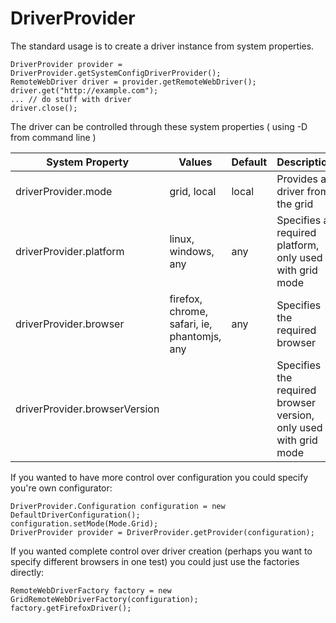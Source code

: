 
# DriverProvider

The standard usage is to create a driver instance from system properties.

    DriverProvider provider = DriverProvider.getSystemConfigDriverProvider();
    RemoteWebDriver driver = provider.getRemoteWebDriver();
    driver.get("http://example.com");
    ... // do stuff with driver
    driver.close();
    
The driver can be controlled through these system properties ( using -D from command line )

| System Property          | Values                                      | Default | Description                                                      |
|--------------------------|---------------------------------------------|---------|------------------------------------------------------------------|
| driverProvider.mode      | grid, local                                 | local   | Provides a driver from the grid                                  |
| driverProvider.platform  | linux, windows, any                         | any     | Specifies a required platform, only used with grid mode          |
| driverProvider.browser   | firefox, chrome, safari, ie, phantomjs, any | any     | Specifies the required browser                                   |  
| driverProvider.browserVersion   | <anything>                                  |         | Specifies the required browser version, only used with grid mode |


If you wanted to have more control over configuration you could specify you're own configurator:

    DriverProvider.Configuration configuration = new DefaultDriverConfiguration();
    configuration.setMode(Mode.Grid);
    DriverProvider provider = DriverProvider.getProvider(configuration);
    
If you wanted complete control over driver creation (perhaps you want to specify different browsers in one test) you could just use the factories directly:

    RemoteWebDriverFactory factory = new GridRemoteWebDriverFactory(configuration);
    factory.getFirefoxDriver();
    
    
    